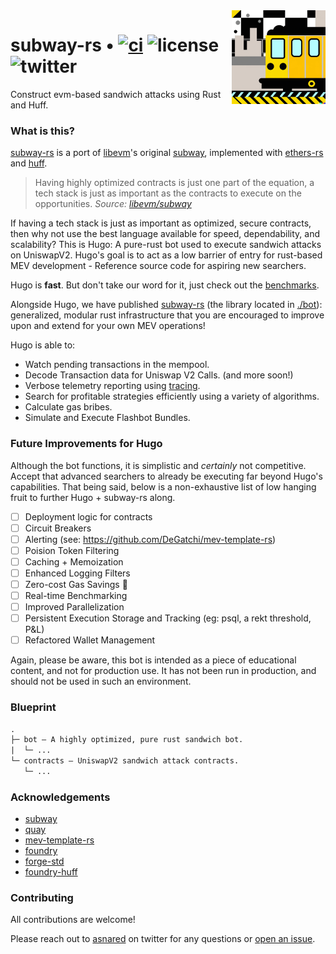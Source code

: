 <img align="right" width="150" height="150" top="100" src="./assets/subway.png">

# subway-rs • [![ci](https://github.com/abigger87/subway-rs/actions/workflows/ci.yaml/badge.svg)](https://github.com/abigger87/subway-rs/actions/workflows/ci.yaml) ![license](https://img.shields.io/badge/License-MIT-green.svg?label=license) ![twitter](https://img.shields.io/twitter/follow/asnared?style=social)

Construct evm-based sandwich attacks using Rust and Huff.


### What is this?

[subway-rs](https://github.com/abigger87/subway-rs) is a port of [libevm](https://twitter.com/libevm)'s original [subway](https://github.com/libevm/subway), implemented with [ethers-rs](https://github.com/gakonst/ethers-rs) and [huff](https://github.com/huff-language).

> Having highly optimized contracts is just one part of the equation, a tech stack is just as important as the contracts to execute on the opportunities.
_Source: [libevm/subway](https://github.com/libevm/subway#subway)_

If having a tech stack is just as important as optimized, secure contracts, then why not use the best language available for speed, dependability, and scalability? This is Hugo: A pure-rust bot used to execute sandwich attacks on UniswapV2. Hugo's goal is to act as a low barrier of entry for rust-based MEV development - Reference source code for aspiring new searchers.

Hugo is **fast**. But don't take our word for it, just check out the [benchmarks](./hugo/benches).

Alongside Hugo, we have published [subway-rs](https://crate.io/crates/subway-rs) (the library located in [./bot](./bot/src/lib.rs)): generalized, modular rust infrastructure that you are encouraged to improve upon and extend for your own MEV operations!


Hugo is able to:

- Watch pending transactions in the mempool.
- Decode Transaction data for Uniswap V2 Calls. (and more soon!)
- Verbose telemetry reporting using [tracing](https://crates.io/crates/tracing).
- Search for profitable strategies efficiently using a variety of algorithms.
- Calculate gas bribes.
- Simulate and Execute Flashbot Bundles.


### Future Improvements for Hugo

Although the bot functions, it is simplistic and _certainly_ not competitive. Accept that advanced searchers to already be executing far beyond Hugo's capabilities. That being said, below is a non-exhaustive list of low hanging fruit to further Hugo + subway-rs along.

- [ ] Deployment logic for contracts
- [ ] Circuit Breakers
- [ ] Alerting (see: https://github.com/DeGatchi/mev-template-rs)
- [ ] Poision Token Filtering
- [ ] Caching + Memoization
- [ ] Enhanced Logging Filters
- [ ] Zero-cost Gas Savings :eyes:
- [ ] Real-time Benchmarking
- [ ] Improved Parallelization
- [ ] Persistent Execution Storage and Tracking (eg: psql, a rekt threshold, P&L)
- [ ] Refactored Wallet Management

Again, please be aware, this bot is intended as a piece of educational content, and not for production use. It has not been run in production, and should not be used in such an environment. 


### Blueprint

```ml
.
├─ bot — A highly optimized, pure rust sandwich bot.
|  └─ ...
└─ contracts — UniswapV2 sandwich attack contracts.
   └─ ...
```


### Acknowledgements

- [subway](https://github.com/libevm/subway)
- [quay](https://github.com/Alcibiades-Capital/quay)
- [mev-template-rs](https://github.com/DeGatchi/mev-template-rs)
- [foundry](https://github.com/foundry-rs/foundry)
- [forge-std](https://github.com/brockelmore/forge-std)
- [foundry-huff](https://github.com/foundry-rs/foundry-huff)


### Contributing

All contributions are welcome!

Please reach out to [asnared](https://twitter.com/asnared) on twitter for any questions or [open an issue](https://github.com/abigger87/subway-rs/issues/new).